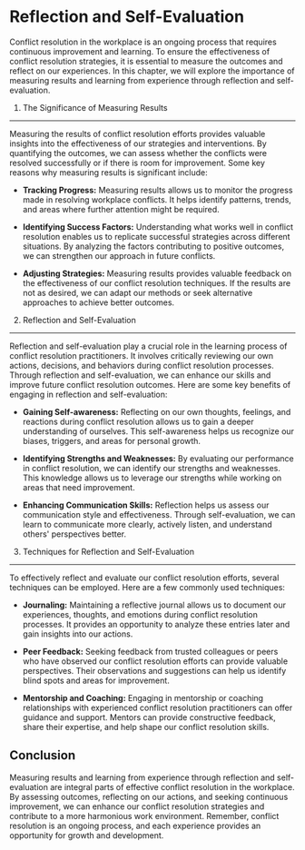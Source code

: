 Reflection and Self-Evaluation
==========================================================================================

Conflict resolution in the workplace is an ongoing process that requires continuous improvement and learning. To ensure the effectiveness of conflict resolution strategies, it is essential to measure the outcomes and reflect on our experiences. In this chapter, we will explore the importance of measuring results and learning from experience through reflection and self-evaluation.

1. The Significance of Measuring Results
----------------------------------------

Measuring the results of conflict resolution efforts provides valuable insights into the effectiveness of our strategies and interventions. By quantifying the outcomes, we can assess whether the conflicts were resolved successfully or if there is room for improvement. Some key reasons why measuring results is significant include:

* **Tracking Progress:** Measuring results allows us to monitor the progress made in resolving workplace conflicts. It helps identify patterns, trends, and areas where further attention might be required.

* **Identifying Success Factors:** Understanding what works well in conflict resolution enables us to replicate successful strategies across different situations. By analyzing the factors contributing to positive outcomes, we can strengthen our approach in future conflicts.

* **Adjusting Strategies:** Measuring results provides valuable feedback on the effectiveness of our conflict resolution techniques. If the results are not as desired, we can adapt our methods or seek alternative approaches to achieve better outcomes.

2. Reflection and Self-Evaluation
---------------------------------

Reflection and self-evaluation play a crucial role in the learning process of conflict resolution practitioners. It involves critically reviewing our own actions, decisions, and behaviors during conflict resolution processes. Through reflection and self-evaluation, we can enhance our skills and improve future conflict resolution outcomes. Here are some key benefits of engaging in reflection and self-evaluation:

* **Gaining Self-awareness:** Reflecting on our own thoughts, feelings, and reactions during conflict resolution allows us to gain a deeper understanding of ourselves. This self-awareness helps us recognize our biases, triggers, and areas for personal growth.

* **Identifying Strengths and Weaknesses:** By evaluating our performance in conflict resolution, we can identify our strengths and weaknesses. This knowledge allows us to leverage our strengths while working on areas that need improvement.

* **Enhancing Communication Skills:** Reflection helps us assess our communication style and effectiveness. Through self-evaluation, we can learn to communicate more clearly, actively listen, and understand others' perspectives better.

3. Techniques for Reflection and Self-Evaluation
------------------------------------------------

To effectively reflect and evaluate our conflict resolution efforts, several techniques can be employed. Here are a few commonly used techniques:

* **Journaling:** Maintaining a reflective journal allows us to document our experiences, thoughts, and emotions during conflict resolution processes. It provides an opportunity to analyze these entries later and gain insights into our actions.

* **Peer Feedback:** Seeking feedback from trusted colleagues or peers who have observed our conflict resolution efforts can provide valuable perspectives. Their observations and suggestions can help us identify blind spots and areas for improvement.

* **Mentorship and Coaching:** Engaging in mentorship or coaching relationships with experienced conflict resolution practitioners can offer guidance and support. Mentors can provide constructive feedback, share their expertise, and help shape our conflict resolution skills.

Conclusion
----------

Measuring results and learning from experience through reflection and self-evaluation are integral parts of effective conflict resolution in the workplace. By assessing outcomes, reflecting on our actions, and seeking continuous improvement, we can enhance our conflict resolution strategies and contribute to a more harmonious work environment. Remember, conflict resolution is an ongoing process, and each experience provides an opportunity for growth and development.
